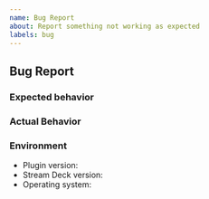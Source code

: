 ```yaml
---
name: Bug Report
about: Report something not working as expected
labels: bug
---
```


<!--
Before you report a bug, please check whether an issue already exists for the behavior you're experiencing.

Also, if you just have questions or need help, please join the Discord Server.
-->

## Bug Report

### Expected behavior

<!-- A clear and concise description of what you expected to happen. -->

### Actual Behavior

<!-- A clear and concise description of the behavior. Please, provide steps to reproduce if possible -->

### Environment

- Plugin version:
- Stream Deck version:
- Operating system:
